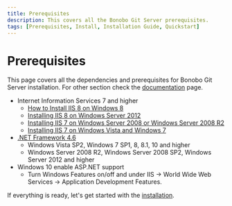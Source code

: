 ```yaml
---
title: Prerequisites
description: This covers all the Bonobo Git Server prerequisites.
tags: [Prerequisites, Install, Installation Guide, Quickstart]
---
```


Prerequisites
=============================

This page covers all the dependencies and prerequisites for Bonobo Git Server installation. For other section check the [documentation](/documentation/) page.

* Internet Information Services 7 and higher
    * [How to Install IIS 8 on Windows 8](http://www.howtogeek.com/112455/how-to-install-iis-8-on-windows-8/)
    * [Installing IIS 8 on Windows Server 2012](http://www.iis.net/learn/get-started/whats-new-in-iis-8/installing-iis-8-on-windows-server-2012)
    * [Installing IIS 7 on Windows Server 2008 or Windows Server 2008 R2](http://www.iis.net/learn/install/installing-iis-7/installing-iis-7-and-above-on-windows-server-2008-or-windows-server-2008-r2)
    * [Installing IIS 7 on Windows Vista and Windows 7](http://www.iis.net/learn/install/installing-iis-7/installing-iis-on-windows-vista-and-windows-7)
* [.NET Framework 4.6](https://www.microsoft.com/en-gb/download/details.aspx?id=48130)
    * Windows Vista SP2, Windows 7 SP1, 8, 8.1, 10 and higher
    * Windows Server 2008 R2, Windows Server 2008 SP2, Windows Server 2012 and higher
* Windows 10 enable ASP.NET support
  * Turn Windows Features on/off and under IIS -> World Wide Web Services -> Application Development Features.

If everything is ready, let's get started with the [installation](/install/).
